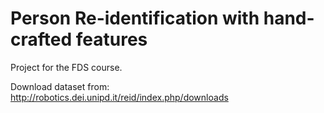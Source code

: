 # Person Re-identification with hand-crafted features

Project for the FDS course.

Download dataset from: http://robotics.dei.unipd.it/reid/index.php/downloads
